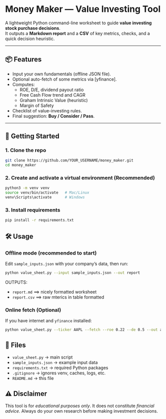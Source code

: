 # Money Maker — Value Investing Tool

A lightweight Python command-line worksheet to guide **value investing stock purchase decisions**.  
It outputs a **Markdown report** and a **CSV** of key metrics, checks, and a quick decision heuristic.

---

## 📦 Features
- Input your own fundamentals (offline JSON file).
- Optional auto-fetch of some metrics via [yfinance].
- Computes:
  - ROE, D/E, dividend payout ratio
  - Free Cash Flow trend and CAGR
  - Graham Intrinsic Value (heuristic)
  - Margin of Safety
- Checklist of value-investing rules.
- Final suggestion: **Buy / Consider / Pass**.

---

## 🚀 Getting Started

### 1. Clone the repo
```bash
git clone https://github.com/YOUR_USERNAME/money_maker.git
cd money_maker
```

### 2. Create and activate a virtual environment (Recommended)
```bash
python3 -m venv venv
source venv/bin/activate   # Mac/Linux
venv\Scripts\activate      # Windows
```

### 3. Install requirements
```bash
pip install -r requirements.txt
```

## 🛠 Usage
### Offline mode (recommended to start)
Edit `sample_inputs.json` with your company’s data, then run:
```bash
python value_sheet.py --input sample_inputs.json --out report
```

OUTPUTS:
- `report.md` ==> nicely formatted worksheet
- `report.csv` ==> raw mterics in table formatted

### Online fetch (Optional)
If you have internet and `yfinance` installed: 
```bash
python value_sheet.py --ticker AAPL --fetch --roe 0.22 --de 0.5 --out apple
```

## 🧩 Files
- `value_sheet.py` → main script
- `sample_inputs.json` → example input data
- `requirements.txt` → required Python packages
- `.gitignore` → ignores venv, caches, logs, etc.
- `README.md` → this file

## ⚠️ Disclaimer
This tool is for _educational purposes only_. It does not constitute _financial advice_.  Always do your own research before making investment decisions. 